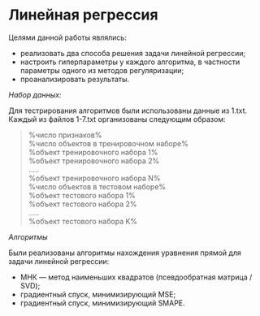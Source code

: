 # Линейная регрессия

Целями данной работы являлись:
* реализовать два способа решения задачи линейной регрессии;
* настроить гиперпараметры у каждого алгоритма, в частности параметры одного из методов регуляризации;
* проанализировать результаты.

*Набор данных:*

Для тестрирования алгоритмов были использованы данные из 1.txt. Каждый из файлов 1-7.txt организованы следующим образом:
> %число признаков%  
> %число объектов в тренировочном наборе%  
> %объект тренировочного набора 1%  
> %объект тренировочного набора 2%  
> …..  
> %объект тренировочного набора N%  
> %число объектов в тестовом наборе%  
> %объект тестового набора 1%  
> %объект тестового набора 2%  
> …..  
> %объект тестового набора K%

*Алгоритмы*

Были реализованы алгоритмы нахождения уравнения прямой для задачи линейной регрессии:
- МНК — метод наименьших квадратов (псевдообратная матрица / SVD);
- градиентный спуск, минимизирующий MSE;
- градиентный спуск, минимизирующий SMAPE.


